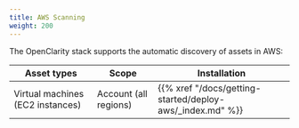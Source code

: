 ```yaml
---
title: AWS Scanning
weight: 200
---
```


The OpenClarity stack supports the automatic discovery of assets in AWS:

| Asset types                      | Scope                 | Installation                                               |
|----------------------------------|-----------------------|------------------------------------------------------------|
| Virtual machines (EC2 instances) | Account (all regions) | {{% xref "/docs/getting-started/deploy-aws/_index.md" %}}  |